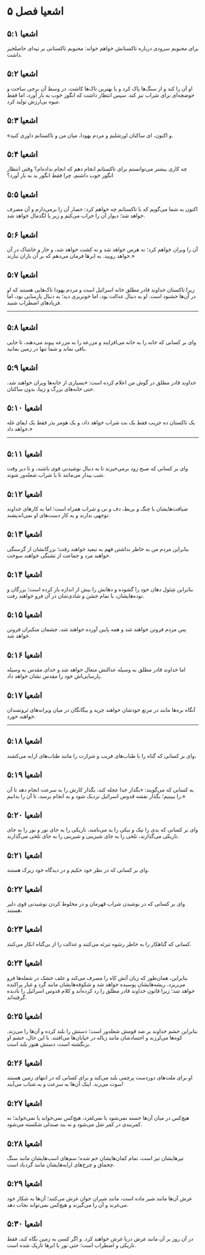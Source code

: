 # اشعیا فصل ۵

## اشعیا ۵:۱

برای محبوبم سرودی درباره تاکستانش خواهم خواند: محبوبم تاکستانی بر تپه‌ای حاصلخیز داشت.

## اشعیا ۵:۲

او آن را کند و از سنگ‌ها پاک کرد و با بهترین تاک‌ها کاشت. در وسط آن برجی ساخت و حوضچه‌ای برای شراب نیز کند. سپس انتظار داشت که انگور خوب به بار آورد، اما فقط میوه بی‌ارزش تولید کرد.

## اشعیا ۵:۳

«و اکنون، ای ساکنان اورشلیم و مردم یهودا، میان من و تاکستانم داوری کنید.

## اشعیا ۵:۴

چه کاری بیشتر می‌توانستم برای تاکستانم انجام دهم که انجام نداده‌ام؟ وقتی انتظار انگور خوب داشتم، چرا فقط انگور بد به بار آورد؟

## اشعیا ۵:۵

اکنون به شما می‌گویم که با تاکستانم چه خواهم کرد: حصار آن را برمی‌دارم و آن مصرف خواهد شد؛ دیوار آن را خراب می‌کنم و زیر پا لگدمال خواهد شد.

## اشعیا ۵:۶

آن را ویران خواهم کرد؛ نه هرس خواهد شد و نه کشت خواهد شد، و خار و خاشاک در آن خواهد رویید. به ابرها فرمان می‌دهم که بر آن باران نبارند.»

## اشعیا ۵:۷

زیرا تاکستان خداوند قادر مطلق خانه اسرائیل است و مردم یهودا تاک‌هایی هستند که او در آن‌ها خشنود است. او به دنبال عدالت بود، اما خونریزی دید؛ به دنبال پارسایی بود، اما فریادهای اضطراب شنید.

---

## اشعیا ۵:۸

وای بر کسانی که خانه را به خانه می‌افزایند و مزرعه را به مزرعه پیوند می‌دهند، تا جایی باقی نماند و شما تنها در زمین بمانید.

## اشعیا ۵:۹

خداوند قادر مطلق در گوش من اعلام کرده است: «بسیاری از خانه‌ها ویران خواهند شد، حتی خانه‌های بزرگ و زیبا، بدون ساکنان.

## اشعیا ۵:۱۰

یک تاکستان ده جریب فقط یک بت شراب خواهد داد، و یک هومر بذر فقط یک ایفای غله خواهد داد.»

---

## اشعیا ۵:۱۱

وای بر کسانی که صبح زود برمی‌خیزند تا به دنبال نوشیدنی قوی باشند، و تا دیر وقت شب بیدار می‌مانند تا با شراب شعله‌ور شوند.

## اشعیا ۵:۱۲

ضیافت‌هایشان با چنگ و بربط، دف و نی و شراب همراه است؛ اما به کارهای خداوند توجهی ندارند و به کار دست‌های او نمی‌اندیشند.

## اشعیا ۵:۱۳

بنابراین مردم من به خاطر نداشتن فهم به تبعید خواهند رفت؛ بزرگانشان از گرسنگی خواهند مرد و جماعت از تشنگی خواهند سوخت.

## اشعیا ۵:۱۴

بنابراین شِئول دهان خود را گشوده و دهانش را بیش از اندازه باز کرده است؛ بزرگان و توده‌هایشان، با تمام جشن و شادی‌شان در آن فرو خواهند رفت.

## اشعیا ۵:۱۵

پس مردم فروتن خواهند شد و همه پایین آورده خواهند شد، چشمان متکبران فروتن خواهد شد.

## اشعیا ۵:۱۶

اما خداوند قادر مطلق به وسیله عدالتش متعال خواهد شد و خدای مقدس به وسیله پارسایی‌اش خود را مقدس نشان خواهد داد.

## اشعیا ۵:۱۷

آنگاه بره‌ها مانند در مرتع خودشان خواهند چرید و بیگانگان در میان ویرانه‌های ثروتمندان خواهند خورد.

---

## اشعیا ۵:۱۸

وای بر کسانی که گناه را با طناب‌های فریب و شرارت را مانند طناب‌های ارابه می‌کشند،

## اشعیا ۵:۱۹

به کسانی که می‌گویند: «بگذار خدا عجله کند، بگذار کارش را به سرعت انجام دهد تا آن را ببینیم؛ بگذار نقشه قدوس اسرائیل نزدیک شود و به انجام برسد، تا آن را بدانیم.»

## اشعیا ۵:۲۰

وای بر کسانی که بدی را نیک و نیکی را بد می‌نامند، تاریکی را به جای نور و نور را به جای تاریکی می‌گذارند، تلخی را به جای شیرینی و شیرینی را به جای تلخی می‌گذارند.

## اشعیا ۵:۲۱

وای بر کسانی که در نظر خود حکیم و در دیدگاه خود زیرک هستند.

## اشعیا ۵:۲۲

وای بر کسانی که در نوشیدن شراب قهرمان و در مخلوط کردن نوشیدنی قوی دلیر هستند،

## اشعیا ۵:۲۳

کسانی که گناهکار را به خاطر رشوه تبرئه می‌کنند و عدالت را از بی‌گناه انکار می‌کنند.

## اشعیا ۵:۲۴

بنابراین، همان‌طور که زبان آتش کاه را مصرف می‌کند و علف خشک در شعله‌ها فرو می‌ریزد، ریشه‌هایشان پوسیده خواهد شد و شکوفه‌هایشان مانند گرد و غبار پراکنده خواهد شد؛ زیرا قانون خداوند قادر مطلق را رد کرده‌اند و کلام قدوس اسرائیل را نادیده گرفته‌اند.

## اشعیا ۵:۲۵

بنابراین خشم خداوند بر ضد قومش شعله‌ور است؛ دستش را بلند کرده و آن‌ها را می‌زند. کوه‌ها می‌لرزند و اجسادشان مانند زباله در خیابان‌ها می‌افتند. با این حال، خشم او برنگشته است، دستش هنوز بلند است.

## اشعیا ۵:۲۶

او برای ملت‌های دوردست پرچمی بلند می‌کند و برای کسانی که در انتهای زمین هستند سوت می‌زند. اینک آن‌ها به سرعت و به شتاب می‌آیند!

## اشعیا ۵:۲۷

هیچ‌کس در میان آن‌ها خسته نمی‌شود یا نمی‌لغزد، هیچ‌کس نمی‌خوابد یا نمی‌خوابد؛ نه کمربندی در کمر شل می‌شود و نه بند صندلی شکسته می‌شود.

## اشعیا ۵:۲۸

تیرهایشان تیز است، تمام کمان‌هایشان خم شده؛ سم‌های اسب‌هایشان مانند سنگ چخماق و چرخ‌های ارابه‌هایشان مانند گردباد است.

## اشعیا ۵:۲۹

غرش آن‌ها مانند شیر ماده است، مانند شیران جوان غرش می‌کنند؛ آن‌ها به شکار خود می‌غرند و آن را می‌گیرند و هیچ‌کس نمی‌تواند نجات دهد.

## اشعیا ۵:۳۰

در آن روز بر آن مانند غرش دریا غرش خواهند کرد. و اگر کسی به زمین نگاه کند، فقط تاریکی و اضطراب است؛ حتی نور با ابرها تاریک شده است.
